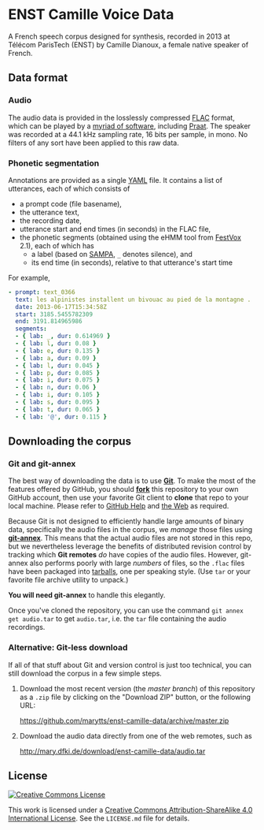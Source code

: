 # ENST Camille Voice Data

A French speech corpus designed for synthesis, recorded in 2013 at Télécom ParisTech (ENST) by Camille Dianoux, a female native speaker of French.

## Data format

### Audio

The audio data is provided in the losslessly compressed [FLAC] format, which can be played by a [myriad of software](https://xiph.org/flac/links.html#software), including [Praat].
The speaker was recorded at a 44.1 kHz sampling rate, 16 bits per sample, in mono.
No filters of any sort have been applied to this raw data.

### Phonetic segmentation

Annotations are provided as a single [YAML] file. It contains a list of utterances, each of which consists of
- a prompt code (file basename),
- the utterance text,
- the recording date,
- utterance start and end times (in seconds) in the FLAC file,
- the phonetic segments (obtained using the eHMM tool from [FestVox] 2.1), each of which has
  - a label (based on [SAMPA], `_` denotes silence), and
  - its end time (in seconds), relative to that utterance's start time

For example,
```yaml
- prompt: text_0366
  text: les alpinistes installent un bivouac au pied de la montagne .
  date: 2013-06-17T15:34:58Z
  start: 3185.5455782309
  end: 3191.814965986
  segments:
  - { lab: _, dur: 0.614969 }
  - { lab: l, dur: 0.08 }
  - { lab: e, dur: 0.135 }
  - { lab: a, dur: 0.09 }
  - { lab: l, dur: 0.045 }
  - { lab: p, dur: 0.085 }
  - { lab: i, dur: 0.075 }
  - { lab: n, dur: 0.06 }
  - { lab: i, dur: 0.105 }
  - { lab: s, dur: 0.095 }
  - { lab: t, dur: 0.065 }
  - { lab: '@', dur: 0.115 }
```

## Downloading the corpus

### Git and git-annex

The best way of downloading the data is to use [**Git**](http://git-scm.com/).
To make the most of the features offered by GitHub, you should [**fork**](https://github.com/marytts/enst-camille-data/fork) this repository to your own GitHub account, then use your favorite Git client to **clone** that repo to your local machine.
Please refer to [GitHub Help](https://help.github.com/) and [the Web](http://google.com/) as required.

Because Git is not designed to efficiently handle large amounts of binary data, specifically the audio files in the corpus, we *manage* those files using [**git-annex**](http://git-annex.branchable.com/).
This means that the actual audio files are not stored in this repo, but we nevertheless leverage the benefits of distributed revision control by tracking which **Git remotes** *do* have copies of the audio files.
However, git-annex also performs poorly with large *numbers* of files, so the `.flac` files have been packaged into [tarballs](http://en.wikipedia.org/wiki/Tar_%28computing%29), one per speaking style.
(Use `tar` or your favorite file archive utility to unpack.)

**You will need git-annex** to handle this elegantly.

Once you've cloned the repository, you can use the command `git annex get audio.tar` to get `audio.tar`, i.e. the `tar` file containing the audio recordings.

### Alternative: Git-less download

If all of that stuff about Git and version control is just too technical, you can still download the corpus in a few simple steps.

1. Download the most recent version (the *master branch*) of this repository as a `.zip` file by clicking on the "Download ZIP" button, or the following URL:

    <https://github.com/marytts/enst-camille-data/archive/master.zip>

2. Download the audio data directly from one of the web remotes, such as

    <http://mary.dfki.de/download/enst-camille-data/audio.tar>

## License

[![Creative Commons License](http://mirrors.creativecommons.org/presskit/buttons/88x31/svg/by-sa.svg)](http://creativecommons.org/licenses/by-sa/4.0/)

This work is licensed under a [Creative Commons Attribution-ShareAlike 4.0 International License].
See the `LICENSE.md` file for details.

[Creative Commons Attribution-ShareAlike 4.0 International License]: http://creativecommons.org/licenses/by-sa/4.0/
[FestVox]: http://festvox.org/
[FLAC]: https://xiph.org/flac/
[Praat]: http://praat.org/
[SAMPA]: http://www.phon.ucl.ac.uk/home/sampa/
[YAML]: http://yaml.org/
